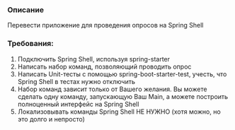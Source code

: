 ### Описание
Перевести приложение для проведения опросов на Spring Shell

### Требования:
1. Подключить Spring Shell, используя spring-starter
2. Написать набор команд, позволяющий проводить опрос
3. Написать Unit-тесты с помощью spring-boot-starter-test, учесть, что Spring Shell в тестах нужно отключить
4. Набор команд зависит только от Вашего желания. Вы можете сделать одну команду, запускающую Ваш Main, а можете построить полноценный интерфейс на Spring Shell
5. Локализовывать команды Spring Shell НЕ НУЖНО (хотя можно, но это долго и непросто)